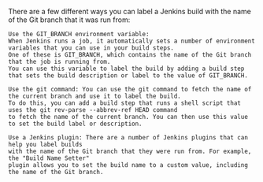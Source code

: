There are a few different ways you can label a Jenkins build with the name of the Git branch that it was run from:

    Use the GIT_BRANCH environment variable: 
    When Jenkins runs a job, it automatically sets a number of environment variables that you can use in your build steps. 
    One of these is GIT_BRANCH, which contains the name of the Git branch that the job is running from. 
    You can use this variable to label the build by adding a build step that sets the build description or label to the value of GIT_BRANCH.

    Use the git command: You can use the git command to fetch the name of the current branch and use it to label the build. 
    To do this, you can add a build step that runs a shell script that uses the git rev-parse --abbrev-ref HEAD command 
    to fetch the name of the current branch. You can then use this value to set the build label or description.

    Use a Jenkins plugin: There are a number of Jenkins plugins that can help you label builds 
    with the name of the Git branch that they were run from. For example, the "Build Name Setter" 
    plugin allows you to set the build name to a custom value, including the name of the Git branch.
